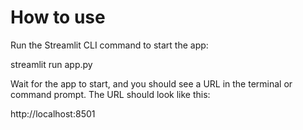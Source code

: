 # How to use
Run the Streamlit CLI command to start the app:

streamlit run app.py

Wait for the app to start, and you should see a URL in the terminal or command prompt. The URL should look like this:


http://localhost:8501